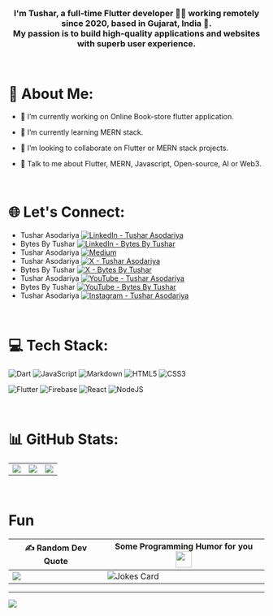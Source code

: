 

&nbsp;

  

### <div align="center" >I'm Tushar, a full-time Flutter developer 👨‍💻 working remotely since 2020, based in Gujarat, India 🚀.<br> My passion is to build high-quality applications and websites with superb user experience.</div>  
  

&nbsp;

# 💫 About Me:
- 🔭 I’m currently working on Online Book-store flutter application.
  
- 🌱 I’m currently learning MERN stack.

- 👯 I’m looking to collaborate on Flutter or MERN stack projects.

- 💬 Talk to me about Flutter, MERN, Javascript, Open-source, AI or Web3. 


&nbsp;


# 🌐 Let's Connect:
 - Tushar Asodariya [![LinkedIn - Tushar Asodariya](https://img.shields.io/badge/LinkedIn-%230077B5.svg?logo=linkedin&logoColor=white)](https://linkedin.com/in/tushar-asodariya)
 - Bytes By Tushar [![LinkedIn - Bytes By Tushar](https://img.shields.io/badge/LinkedIn-%230077B5.svg?logo=linkedin&logoColor=white)](https://www.linkedin.com/company/bytes-by-tushar/)
 - Tushar Asodariya [![Medium](https://img.shields.io/badge/Medium-12100E?logo=medium&logoColor=white)](https://medium.com/@tushar-asodariya)
 - Tushar Asodariya [![X - Tushar Asodariya](https://img.shields.io/badge/X-black.svg?logo=X&logoColor=white)](https://x.com/tushar_asodaria)
 - Bytes By Tushar [![X - Bytes By Tushar](https://img.shields.io/badge/X-black.svg?logo=X&logoColor=white)](https://x.com/BytesByTushar)
 - Tushar Asodariya [![YouTube - Tushar Asodariya](https://img.shields.io/badge/YouTube-%23FF0000.svg?logo=YouTube&logoColor=white)](https://youtube.com/@tushar-asodariya)
 - Bytes By Tushar [![YouTube - Bytes By Tushar](https://img.shields.io/badge/YouTube-%23FF0000.svg?logo=YouTube&logoColor=white)](https://www.youtube.com/@BytesByTushar)
 - Tushar Asodariya [![Instagram - Tushar Asodariya](https://img.shields.io/badge/Instagram-%23E4405F.svg?logo=Instagram&logoColor=white)](https://instagram.com/tushar_wisdom)


&nbsp;


# 💻 Tech Stack:
![Dart](https://img.shields.io/badge/dart-%230175C2.svg?style=for-the-badge&logo=dart&logoColor=white) ![JavaScript](https://img.shields.io/badge/javascript-%23323330.svg?style=for-the-badge&logo=javascript&logoColor=%23F7DF1E) ![Markdown](https://img.shields.io/badge/markdown-%23000000.svg?style=for-the-badge&logo=markdown&logoColor=white) ![HTML5](https://img.shields.io/badge/html5-%23E34F26.svg?style=for-the-badge&logo=html5&logoColor=white) ![CSS3](https://img.shields.io/badge/css3-%231572B6.svg?style=for-the-badge&logo=css3&logoColor=white) 

![Flutter](https://img.shields.io/badge/Flutter-%2302569B.svg?style=for-the-badge&logo=Flutter&logoColor=white) ![Firebase](https://img.shields.io/badge/firebase-%23039BE5.svg?style=for-the-badge&logo=firebase) ![React](https://img.shields.io/badge/react-%2320232a.svg?style=for-the-badge&logo=react&logoColor=%2361DAFB) ![NodeJS](https://img.shields.io/badge/node.js-6DA55F?style=for-the-badge&logo=node.js&logoColor=white)

&nbsp;


# 📊 GitHub Stats:
|                         |                          |                            |                                                                       
|-------------------------------------------------------------------------------------------------------|-----------------------------------------------------------------------------------------------------|---------------------------------------------------------------------------------------------------------|
| ![](https://github-readme-stats.vercel.app/api?username=tushar-asodariya&theme=dark&hide_border=false&include_all_commits=true&count_private=false) | ![](https://github-readme-streak-stats.herokuapp.com/?user=tushar-asodariya&theme=dark&hide_border=false) | ![](https://github-readme-stats.vercel.app/api/top-langs/?username=tushar-asodariya&theme=dark&hide_border=false&include_all_commits=true&count_private=false&layout=compact) |

<!---
&nbsp;


## 🔝 Top Contributed Repo
![](https://github-contributor-stats.vercel.app/api?username=tushar-asodariya&limit=5&theme=dark&combine_all_yearly_contributions=true)
--->

&nbsp;

# Fun

|  ✍️ Random Dev Quote                             |                          Some Programming Humor for you <img align ='center' src='https://raw.githubusercontent.com/rahulbanerjee26/githubProfileReadmeGenerator/main/gifs/winkFace.gif' width = '32px' height= '32px'>               |
|-------------------------------------|--------------------------------------------|
| ![](https://quotes-github-readme.vercel.app/api?type=horizontal&theme=radical)                                    |   ![Jokes Card](https://readme-jokes.vercel.app/api?theme=default)                                         |





---
[![](https://visitcount.itsvg.in/api?id=tushar-asodariya&icon=4&color=6)](https://visitcount.itsvg.in)

<!-- Proudly created with GPRM ( https://gprm.itsvg.in ) -->
